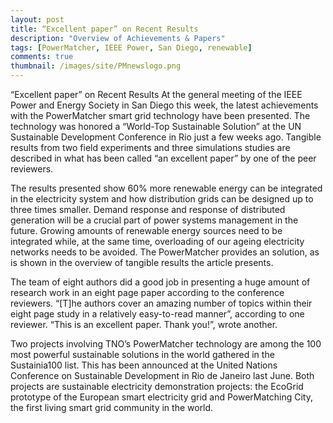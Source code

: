 ```yaml
---
layout: post
title: “Excellent paper” on Recent Results
description: "Overview of Achievements & Papers"
tags: [PowerMatcher, IEEE Power, San Diego, renewable]
comments: true
thumbnail: /images/site/PMnewslogo.png
---
```


“Excellent paper” on Recent Results
At the general meeting of the IEEE Power and Energy Society in San Diego this week, the latest achievements with the PowerMatcher smart grid technology have been presented. The technology was honored a “World-Top Sustainable Solution” at the UN Sustainable Development Conference in Rio just a few weeks ago. Tangible results from two field experiments and three simulations studies are described in what has been called “an excellent paper” by one of the peer reviewers.

The results presented show 60% more renewable energy can be integrated in the electricity system and how distribution grids can be designed up to three times smaller. Demand response and response of distributed generation will be a crucial part of power systems management in the future. Growing amounts of renewable energy sources need to be integrated while, at the same time, overloading of our ageing electricity networks needs to be avoided. The PowerMatcher provides an solution, as is shown in the overview of tangible results the article presents. 

The team of eight authors did a good job in presenting a huge amount of research work in an eight page paper according to the conference reviewers. “[T]he authors cover an amazing number of topics within their eight page study in a relatively easy-to-read manner”, according to one reviewer. “This is an excellent paper. Thank you!”, wrote another.

Two projects involving TNO’s PowerMatcher technology are among the 100 most powerful sustainable solutions in the world gathered in the Sustainia100 list. This has been announced at the United Nations Conference on Sustainable Development in Rio de Janeiro last June. Both projects are sustainable electricity demonstration projects: the EcoGrid prototype of the European smart electricity grid and PowerMatching City, the first living smart grid community in the world.
